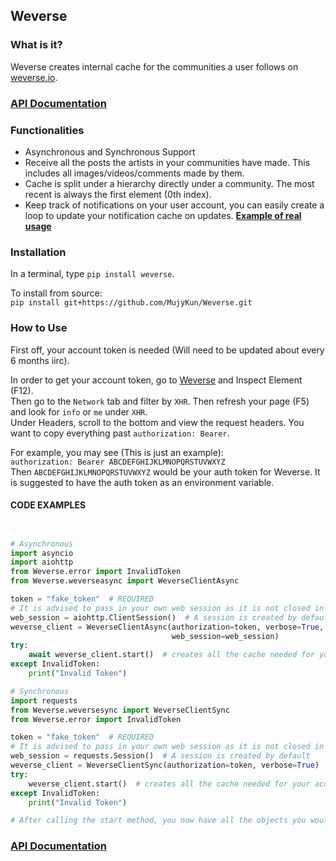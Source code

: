 ## Weverse

### What is it?
Weverse creates internal cache for the communities a user follows on [weverse.io](https://www.weverse.io/).  

### **[API Documentation](https://weverse.readthedocs.io/en/latest/)**

### Functionalities

* Asynchronous and Synchronous Support
* Receive all the posts the artists in your communities have made. This includes all images/videos/comments made by them.
* Cache is split under a hierarchy directly under a community. The most recent is always the first element (0th index).
* Keep track of notifications on your user account, you can easily create a loop to update your notification cache on updates. [**Example of real usage**](https://github.com/MujyKun/IreneBot/blob/5ed92595314e146d0f4a7a3f04461afd168d327f/module/Weverse.py#L80)

### Installation

In a terminal, type `pip install weverse`.  

To install from source:  
`pip install git+https://github.com/MujyKun/Weverse.git`


### How to Use

First off, your account token is needed (Will need to be updated about every 6 months iirc).  

In order to get your account token, go to [Weverse](https://www.weverse.io/) and Inspect Element (F12).  
Then go to the `Network` tab and filter by `XHR`. Then refresh your page (F5) and look for `info` or `me` under `XHR`.  
Under Headers, scroll to the bottom and view the request headers. You want to copy everything past `authorization: Bearer`.

For example, you may see (This is just an example):  
``authorization: Bearer ABCDEFGHIJKLMNOPQRSTUVWXYZ``  
Then ``ABCDEFGHIJKLMNOPQRSTUVWXYZ`` would be your auth token for Weverse. 
It is suggested to have the auth token as an environment variable.


#### CODE EXAMPLES

```python


# Asynchronous
import asyncio
import aiohttp
from Weverse.error import InvalidToken
from Weverse.weverseasync import WeverseClientAsync

token = "fake_token"  # REQUIRED
# It is advised to pass in your own web session as it is not closed in Weverse 
web_session = aiohttp.ClientSession()  # A session is created by default 
weverse_client = WeverseClientAsync(authorization=token, verbose=True, loop=asyncio.get_event_loop(),
                                    web_session=web_session)
try:
    await weverse_client.start()  # creates all the cache needed for your account.
except InvalidToken:
    print("Invalid Token")

# Synchronous
import requests
from Weverse.weversesync import WeverseClientSync
from Weverse.error import InvalidToken

token = "fake_token"  # REQUIRED
# It is advised to pass in your own web session as it is not closed in Weverse
web_session = requests.Session()  # A session is created by default 
weverse_client = WeverseClientSync(authorization=token, verbose=True)
try:
    weverse_client.start()  # creates all the cache needed for your account.
except InvalidToken:
    print("Invalid Token")

# After calling the start method, you now have all the objects you would want to modify.

```

### **[API Documentation](https://weverse.readthedocs.io/en/latest/)**
